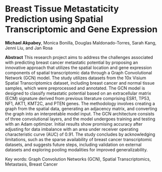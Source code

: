 # Breast Tissue Metastaticity Prediction using Spatial Transcriptomic and Gene Expression
**Michael Akpabey**, Monica Bonilla, Douglas Maldonado-Torres, Sarah Kang, Jenni Liu, and Jan Rosa

**Abstract**
This research project aims to address the challenges associated with predicting breast cancer metastatic potential
by proposing an innovative approach that utilizes the spatial location and gene expression components of spatial
transcriptomic data through a Graph Convolutional Network (GCN) model. The study utilizes datasets from the 10x
Visium Spatial Transcriptomics dataset, including breast cancer and normal tissue samples, which were preprocessed and
annotated. The GCN model is designed to classify metastatic potential based on an extracellular matrix (ECM) signature
derived from previous literature comprising ESR1, TP53, NF1, AKT1, KMT2C, and PTEN genes. The methodology
involves creating a graph from the spatial data, generating an adjacency matrix, and converting the graph into an
interpretable model input. The GCN architecture consists of three convolutional layers, and the model undergoes training
and testing with an Adam optimizer. Initial results show promising accuracy after adjusting for data imbalance with an
area under receiver operating characteristic curve (AUC) of 0.91. The study concludes by acknowledging limitations,
such as the sparse availability of breast cancer transcriptomic datasets, and suggests future steps, including validation on
external datasets and exploring pooling modalities for improved generalizability.

Key words: Graph Convolution Networks (GCN), Spatial Transcriptomics, Metastasis, Breast Cancer


